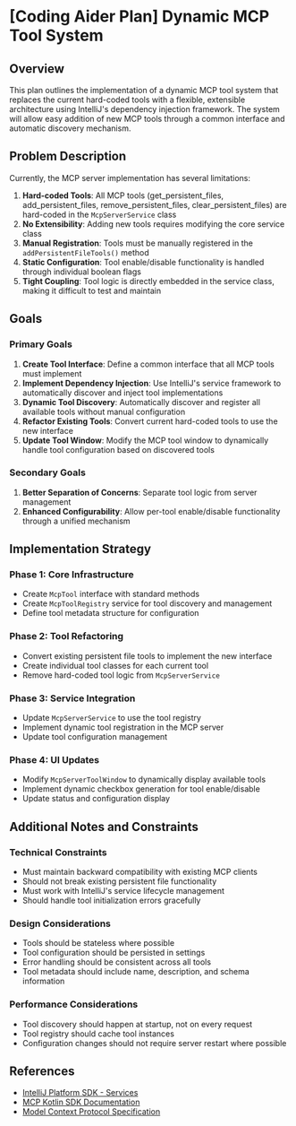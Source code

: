 # [Coding Aider Plan] Dynamic MCP Tool System

## Overview

This plan outlines the implementation of a dynamic MCP tool system that replaces the current hard-coded tools with a flexible, extensible architecture using IntelliJ's dependency injection framework. The system will allow easy addition of new MCP tools through a common interface and automatic discovery mechanism.

## Problem Description

Currently, the MCP server implementation has several limitations:

1. **Hard-coded Tools**: All MCP tools (get_persistent_files, add_persistent_files, remove_persistent_files, clear_persistent_files) are hard-coded in the `McpServerService` class
2. **No Extensibility**: Adding new tools requires modifying the core service class
3. **Manual Registration**: Tools must be manually registered in the `addPersistentFileTools()` method
4. **Static Configuration**: Tool enable/disable functionality is handled through individual boolean flags
5. **Tight Coupling**: Tool logic is directly embedded in the service class, making it difficult to test and maintain

## Goals

### Primary Goals

1. **Create Tool Interface**: Define a common interface that all MCP tools must implement
2. **Implement Dependency Injection**: Use IntelliJ's service framework to automatically discover and inject tool implementations
3. **Dynamic Tool Discovery**: Automatically discover and register all available tools without manual configuration
4. **Refactor Existing Tools**: Convert current hard-coded tools to use the new interface
5. **Update Tool Window**: Modify the MCP tool window to dynamically handle tool configuration based on discovered tools

### Secondary Goals

1. **Better Separation of Concerns**: Separate tool logic from server management
2. **Enhanced Configurability**: Allow per-tool enable/disable functionality through a unified mechanism

## Implementation Strategy

### Phase 1: Core Infrastructure
- Create `McpTool` interface with standard methods
- Create `McpToolRegistry` service for tool discovery and management
- Define tool metadata structure for configuration

### Phase 2: Tool Refactoring
- Convert existing persistent file tools to implement the new interface
- Create individual tool classes for each current tool
- Remove hard-coded tool logic from `McpServerService`

### Phase 3: Service Integration
- Update `McpServerService` to use the tool registry
- Implement dynamic tool registration in the MCP server
- Update tool configuration management

### Phase 4: UI Updates
- Modify `McpServerToolWindow` to dynamically display available tools
- Implement dynamic checkbox generation for tool enable/disable
- Update status and configuration display

## Additional Notes and Constraints

### Technical Constraints
- Must maintain backward compatibility with existing MCP clients
- Should not break existing persistent file functionality
- Must work with IntelliJ's service lifecycle management
- Should handle tool initialization errors gracefully

### Design Considerations
- Tools should be stateless where possible
- Tool configuration should be persisted in settings
- Error handling should be consistent across all tools
- Tool metadata should include name, description, and schema information

### Performance Considerations
- Tool discovery should happen at startup, not on every request
- Tool registry should cache tool instances
- Configuration changes should not require server restart where possible

## References

- [IntelliJ Platform SDK - Services](https://plugins.jetbrains.com/docs/intellij/plugin-services.html)
- [MCP Kotlin SDK Documentation](docs/mcp-sdk-docs/USER_GUIDE.md)
- [Model Context Protocol Specification](https://spec.modelcontextprotocol.io/)
